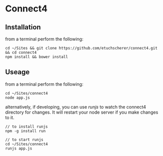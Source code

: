 # Connect4

## Installation

from a terminal perform the following:

    cd ~/Sites && git clone https://github.com/etuchscherer/connect4.git && cd connect4
    npm install && bower install

## Useage

from a terminal perform the following:

    cd ~/Sites/connect4
    node app.js

alternatively, if developing, you can use _runjs_ to watch the connect4 directory for changes. It will restart your node server if you make changes to it.

    // to install runjs
    npm -g install run
    
    // to start runjs
    cd ~/Sites/connect4
    runjs app.js
